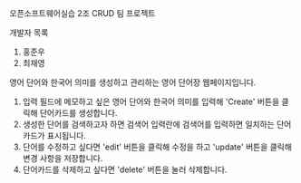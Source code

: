 오픈소프트웨어실습 2조 CRUD 팀 프로젝트

개발자 목록
1. 홍준우
2. 최재영

영어 단어와 한국어 의미를 생성하고 관리하는 영어 단어장 웹페이지입니다.
1. 입력 필드에 메모하고 싶은 영어 단어와 한국어 의미를 입력해 'Create' 버튼을 클릭해 단어카드를 생성합니다.
2. 생성한 단어를 검색하고자 하면 검색어 입력란에 검색어를 입력하면 일치하는 단어카드가 표시됩니다.
3. 단어를 수정하고 싶다면 'edit' 버튼을 클릭해 수정을 하고 'update' 버튼을 클릭해 변경 사항을 저장합니다.
4. 단어카드를 삭제하고 싶다면 'delete' 버튼을 눌러 삭제합니다.